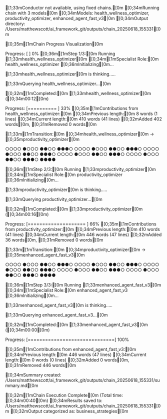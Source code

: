 [1;33mConductor not available, using fixed chains.[0m
[0;34mRunning chain with 3 models[0m
[0;34mModels: health_wellness_optimizer, productivity_optimizer, enhanced_agent_fast_v3[0m
[0;34mOutput directory: /Users/matthewscott/ai_framework_git/outputs/chain_20250618_155331[0m

[0;35m[1mChain Progress Visualization[0m
Progress: [                              ] 0%
[0;36m[1mStep 1/3:[0m Running [1;33mhealth_wellness_optimizer[0m
[0;34m[1mSpecialist Role:[0m health_wellness_optimizer
[0;36mInitializing[0m...

[1;33mhealth_wellness_optimizer[0m is thinking.....

[1;33mQuerying health_wellness_optimizer...[0m

[0;32m[1mCompleted:[0m [1;33mhealth_wellness_optimizer[0m ([0;34m00:12[0m)
Progress: [==========                    ] 33%
[0;35m[1mContributions from health_wellness_optimizer:[0m
[0;34mPrevious length:[0m 8 words (1 lines)
[0;34mCurrent length:[0m 410 words (41 lines)
[0;32mAdded 402 words[0m, [0;31mRemoved 0 words[0m


[1;33m[1mTransition:[0m [0;34mhealth_wellness_optimizer[0m → [0;35mproductivity_optimizer[0m
○○○○●○○○●●○○●●●○○○○○●○○○●●○○●●●○○○○○●○○○●●○○●●●○○○○○●○○○●●○○●●●○○○○○●○○○●●○○●●●○●●●●



[0;36m[1mStep 2/3:[0m Running [1;33mproductivity_optimizer[0m
[0;34m[1mSpecialist Role:[0m productivity_optimizer
[0;36mInitializing[0m...

[1;33mproductivity_optimizer[0m is thinking.....

[1;33mQuerying productivity_optimizer...[0m

[0;32m[1mCompleted:[0m [1;33mproductivity_optimizer[0m ([0;34m00:16[0m)
Progress: [====================          ] 66%
[0;35m[1mContributions from productivity_optimizer:[0m
[0;34mPrevious length:[0m 410 words (41 lines)
[0;34mCurrent length:[0m 446 words (47 lines)
[0;32mAdded 36 words[0m, [0;31mRemoved 0 words[0m


[1;33m[1mTransition:[0m [0;34mproductivity_optimizer[0m → [0;35menhanced_agent_fast_v3[0m
○○○○●○○○●●○○●●●○○○○○●○○○●●○○●●●○○○○○●○○○●●○○●●●○○○○○●○○○●●○○●●●○○○○○●○○○●●○○●●●○●●●●



[0;36m[1mStep 3/3:[0m Running [1;33menhanced_agent_fast_v3[0m
[0;34m[1mSpecialist Role:[0m enhanced_agent_fast_v3
[0;36mInitializing[0m...

[1;33menhanced_agent_fast_v3[0m is thinking.....

[1;33mQuerying enhanced_agent_fast_v3...[0m

[0;32m[1mCompleted:[0m [1;33menhanced_agent_fast_v3[0m ([0;34m00:00[0m)
Progress: [==============================] 100%

[0;35m[1mContributions from enhanced_agent_fast_v3:[0m
[0;34mPrevious length:[0m 446 words (47 lines)
[0;34mCurrent length:[0m 0 words (0 lines)
[0;32mAdded 0 words[0m, [0;31mRemoved 446 words[0m

[0;34mSummary created: /Users/matthewscott/ai_framework_git/outputs/chain_20250618_155331/summary.md[0m

[0;32m[1mChain Execution Complete[0m (Total time: [0;34m00:40[0m)
[0;34mResults saved to: /Users/matthewscott/ai_framework_git/outputs/chain_20250618_155331[0m
[0;32mOutput categorized as: business_strategies[0m
